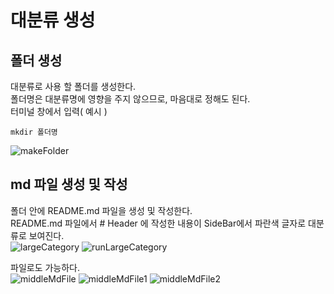 # 대분류 생성

## 폴더 생성
대분류로 사용 할 폴더를 생성한다.  
폴더명은 대분류명에 영향을 주지 않으므로, 마음대로 정해도 된다.  
터미널 창에서 입력( 예시 )  
```
mkdir 폴더명
```
![makeFolder](https://user-images.githubusercontent.com/39661858/110285145-2b63b780-8026-11eb-92fb-95b5eba028a2.png)

## md 파일 생성 및 작성
폴더 안에 README.md 파일을 생성 및 작성한다.  
README.md 파일에서 # Header 에 작성한 내용이 SideBar에서 파란색 글자로 대분류로 보여진다.  
![largeCategory](https://user-images.githubusercontent.com/39661858/110286202-df197700-8027-11eb-80ee-cf42a075448f.png)
![runLargeCategory](https://user-images.githubusercontent.com/39661858/110286354-20118b80-8028-11eb-8143-c81d18837074.png)

파일로도 가능하다.  
![middleMdFile](https://user-images.githubusercontent.com/39661858/110288561-8f3caf00-802b-11eb-9c23-15cf4e35dca6.png)
![middleMdFile1](https://user-images.githubusercontent.com/39661858/110288983-20138a80-802c-11eb-8c98-9915491a5425.png)
![middleMdFile2](https://user-images.githubusercontent.com/39661858/110289058-3b7e9580-802c-11eb-9315-f2df35a627c5.png)